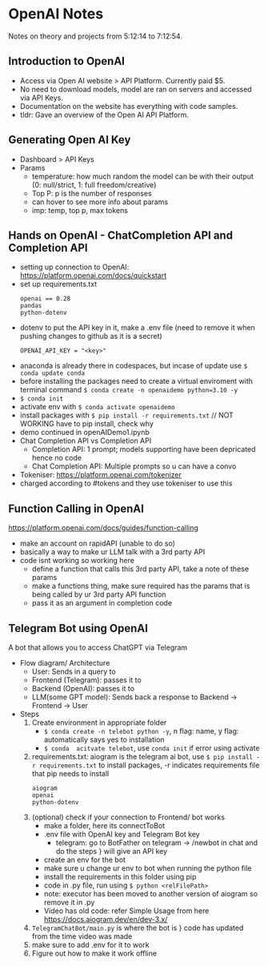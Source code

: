 # OpenAI Notes

Notes on theory and projects from 5:12:14 to 7:12:54.

## Introduction to OpenAI 
- Access via Open AI website > API Platform. Currently paid $5.
- No need to download models, model are ran on servers and accessed via API Keys.
- Documentation on the website has everything with code samples.
- tldr: Gave an overview of the Open AI API Platform.

## Generating Open AI Key
- Dashboard > API Keys
- Params
    - temperature: how much random the model can be with their output (0: null/strict, 1: full freedom/creative)
    - Top P: p is the number of responses
    - can hover to see more info about params
    - imp: temp, top p, max tokens

## Hands on OpenAI - ChatCompletion API and Completion API
- setting up connection to OpenAI: https://platform.openai.com/docs/quickstart
- set up requirements.txt
    ```
    openai == 0.28
    pandas
    python-dotenv
    ```
- dotenv to put the API key in it, make a .env file (need to remove it when pushing changes to github as it is a secret)
    ```
    OPENAI_API_KEY = "<key>"
    ```
- anaconda is already there in codespaces, but incase of update use `$ conda update conda`
- before installing the packages need to create a virtual enviroment with terminal command `$ conda create -n openaidemo python=3.10 -y`
- `$ conda init`
- activate env with `$ conda activate openaidemo`
- install packages with `$ pip install -r requirements.txt` // NOT WORKING have to pip install, check why
- demo continued in openAIDemo1.ipynb
- Chat Completion API vs Completion API
    - Completion API: 1 prompt; models supporting have been depricated hence no code
    - Chat Completion API: Multiple prompts so u can have a convo
- Tokeniser: https://platform.openai.com/tokenizer
- charged according to #tokens and they use tokeniser to use this

## Function Calling in OpenAI
https://platform.openai.com/docs/guides/function-calling
- make an account on rapidAPI (unable to do so)
- basically a way to make ur LLM talk with a 3rd party API
- code isnt working so working here
    - define a function that calls this 3rd party API, take a note of these params
    - make a functions thing, make sure required has the params that is being called by ur 3rd party API function
    - pass it as an argument in completion code

## Telegram Bot using OpenAI
A bot that allows you to access ChatGPT via Telegram
- Flow diagram/ Architecture
    - User: Sends in a query to
    - Frontend (Telegram): passes it to
    - Backend (OpenAI): passes it to
    - LLM(some GPT model): Sends back a response to Backend -> Frontend -> User
- Steps
    1. Create environment in appropriate folder 
        - `$ conda create -n telebot python -y`, n flag: name, y flag: automatically says yes to installation
        - `$ conda  acitvate telebot`, use `conda init` if error using activate
    2. requirements.txt: aiogram is the telegram ai bot, use `$ pip install -r requirements.txt` to install packages, -r indicates requirements file that pip needs to install
        ```
        aiogram
        openai
        python-dotenv
        ```
    3. (optional) check if your connection to Frontend/ bot works
        - make a folder, here its connectToBot
        - .env file with OpenAI key and Telegram Bot key
            - telegram: go to BotFather on telegram -> /newbot in chat and do the steps } will give an API key
        - create an env for the bot
        - make sure u change ur env to bot when running the python file
        - install the requirements in this folder using pip
        - code in .py file, run using `$ python <relFilePath>`
        - note: executor has been moved to another version of aiogram so remove it in .py
        - Video has old code: refer Simple Usage from here https://docs.aiogram.dev/en/dev-3.x/
    4. `TelegramChatBot/main.py` is where the bot is } code has updated from the time video was made
    5. make sure to add .env for it to work
    6. Figure out how to make it work offline
    